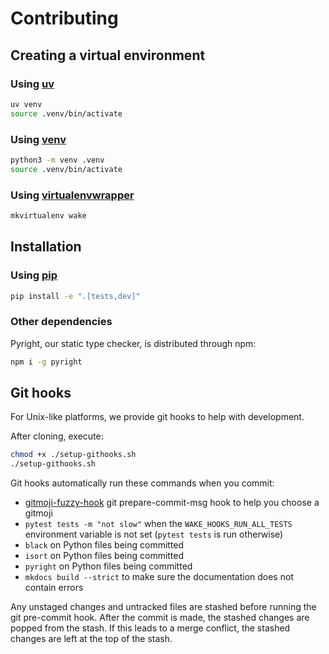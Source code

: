 # Contributing

## Creating a virtual environment

### Using [uv](https://docs.astral.sh/uv/)

```bash
uv venv
source .venv/bin/activate
```

### Using [venv](https://docs.python.org/3/library/venv.html)

```bash
python3 -m venv .venv
source .venv/bin/activate
```

### Using [virtualenvwrapper](https://virtualenvwrapper.readthedocs.io)

```bash
mkvirtualenv wake
```

## Installation

### Using [pip](https://pip.pypa.io)

```bash
pip install -e ".[tests,dev]"
```

### Other dependencies

Pyright, our static type checker, is distributed through npm:

```bash
npm i -g pyright
```

## Git hooks

For Unix-like platforms, we provide git hooks to help with development.

After cloning, execute:

```bash
chmod +x ./setup-githooks.sh
./setup-githooks.sh
```

Git hooks automatically run these commands when you commit:

- [gitmoji-fuzzy-hook](https://gitlab.com/raabf/gitmoji-fuzzy-hook) git prepare-commit-msg hook to help you choose a gitmoji
- `pytest tests -m "not slow"` when the `WAKE_HOOKS_RUN_ALL_TESTS` environment variable is not set (`pytest tests` is run otherwise)
- `black` on Python files being committed
- `isort` on Python files being committed
- `pyright` on Python files being committed
- `mkdocs build --strict` to make sure the documentation does not contain errors

Any unstaged changes and untracked files are stashed before running the git pre-commit hook. After the commit is made, the stashed changes are popped from the stash. If this leads to a merge conflict, the stashed changes are left at the top of the stash.
